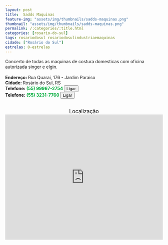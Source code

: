 ```yaml
---
layout: post
title: 	Sadds Maquinas
feature-img: "assets/img/thumbnails/sadds-maquinas.png"
thumbnail: "assets/img/thumbnails/sadds-maquinas.png"
permalink: /:categories/:title.html
categories: [rosario-do-sul]
tags: rosariodosul rosariodosulindustriaemaquinas
cidade: ["Rosário do Sul"]
estrelas: 0-estrelas
---
```

Concerto de todas as maquinas de costura domesticas com oficina autorizada singer e elgin.<!-- more --><br/>
<br/>
<b>Endereço: </b>Rua Quaraí, 176 - Jardim Paraiso<br />
<b>Cidade: </b>Rosário do Sul, RS<br />
<b>Telefone: <span style="color: #00ab3a;">(55) 99967-2754</span> <a href="tel:55999672754"><button class="ligar">Ligar</button></a></b><br />
<b>Telefone: <span style="color: #00ab3a;">(55) 3231-7760</span> <a href="tel:5532317760"><button class="ligar">Ligar</button></a></b><br />
<br />
<div style="font-size: larger; text-align: center;">
Localização</div>
<iframe src="https://www.google.com/maps/embed?pb=!1m18!1m12!1m3!1d3446.592793114023!2d-54.93037998529629!3d-30.248686747765994!2m3!1f0!2f0!3f0!3m2!1i1024!2i768!4f13.1!3m3!1m2!1s0x9500e670aa7ce2b5%3A0xa857449f077d639a!2sR.+Quara%C3%AD%2C+176+-+Antenor+Miranda+Rocha%2C+Ros%C3%A1rio+do+Sul+-+RS%2C+97590-000!5e0!3m2!1spt-BR!2sbr!4v1532009131333" width="100%" height="400" frameborder="0" style="border:0" allowfullscreen></iframe>
